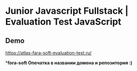 # Junior Javascript Fullstack | Evaluation Test JavaScript
## Demo 
https://atlas-fara-soft-evaluation-test.ru/

***fora-soft Опечатка в названии домена и репозитория :)**
